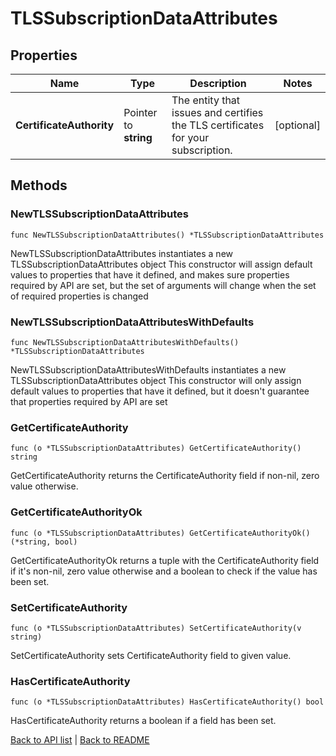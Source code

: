 # TLSSubscriptionDataAttributes

## Properties

Name | Type | Description | Notes
------------ | ------------- | ------------- | -------------
**CertificateAuthority** | Pointer to **string** | The entity that issues and certifies the TLS certificates for your subscription. | [optional] 

## Methods

### NewTLSSubscriptionDataAttributes

`func NewTLSSubscriptionDataAttributes() *TLSSubscriptionDataAttributes`

NewTLSSubscriptionDataAttributes instantiates a new TLSSubscriptionDataAttributes object
This constructor will assign default values to properties that have it defined,
and makes sure properties required by API are set, but the set of arguments
will change when the set of required properties is changed

### NewTLSSubscriptionDataAttributesWithDefaults

`func NewTLSSubscriptionDataAttributesWithDefaults() *TLSSubscriptionDataAttributes`

NewTLSSubscriptionDataAttributesWithDefaults instantiates a new TLSSubscriptionDataAttributes object
This constructor will only assign default values to properties that have it defined,
but it doesn't guarantee that properties required by API are set

### GetCertificateAuthority

`func (o *TLSSubscriptionDataAttributes) GetCertificateAuthority() string`

GetCertificateAuthority returns the CertificateAuthority field if non-nil, zero value otherwise.

### GetCertificateAuthorityOk

`func (o *TLSSubscriptionDataAttributes) GetCertificateAuthorityOk() (*string, bool)`

GetCertificateAuthorityOk returns a tuple with the CertificateAuthority field if it's non-nil, zero value otherwise
and a boolean to check if the value has been set.

### SetCertificateAuthority

`func (o *TLSSubscriptionDataAttributes) SetCertificateAuthority(v string)`

SetCertificateAuthority sets CertificateAuthority field to given value.

### HasCertificateAuthority

`func (o *TLSSubscriptionDataAttributes) HasCertificateAuthority() bool`

HasCertificateAuthority returns a boolean if a field has been set.


[Back to API list](../README.md#documentation-for-api-endpoints) | [Back to README](../README.md)
